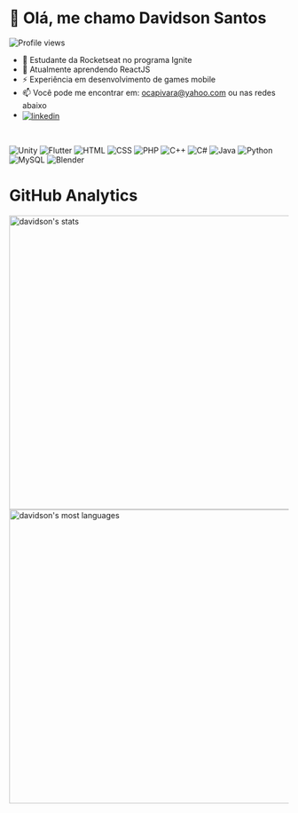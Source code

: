 <h1>👋 Olá, me chamo Davidson Santos</h1>
<p align="left"> <img src="https://komarev.com/ghpvc/?username=davidson-santos&color=blueviolet" alt="Profile views" /> </p>

- 👀 Estudante da Rocketseat no programa Ignite
- 🌱 Atualmente aprendendo ReactJS
- ⚡ Experiência em desenvolvimento de games mobile
- 📫 Você pode me encontrar em: ocapivara@yahoo.com ou nas redes abaixo
- <a href="https://www.linkedin.com/in/davidson-santos-de-oliveira-9a627b163/" target="_blank">
  <img align="center" src="https://img.shields.io/badge/-Perfil_no_Linkedin-05122A?style=flat&logo=linkedin&color=blue" alt="linkedin"/>
  </a>

<br>

![Unity](https://img.shields.io/badge/-Unity-05122A?style=flat&logo=unity&color=blueviolet)
![Flutter](https://img.shields.io/badge/-Flutter-05122A?style=flat&logo=flutter&color=blueviolet)
![HTML](https://img.shields.io/badge/-HTML-05122A?style=flat&logo=HTML5&color=blueviolet)
![CSS](https://img.shields.io/badge/-CSS-05122A?style=flat&logo=CSS3&color=blueviolet)
![PHP](https://img.shields.io/badge/-PHP-05122A?style=flat&logo=PHP&color=blueviolet)
![C++](https://img.shields.io/badge/-C++-05122A?style=flat&logo=C&color=blueviolet)
![C#](https://img.shields.io/badge/-C_Sharp-05122A?style=flat&logo=Csharp&color=blueviolet)
![Java](https://img.shields.io/badge/-Java-05122A?style=flat&logo=Java&color=blueviolet)
![Python](https://img.shields.io/badge/-Python-05122A?style=flat&logo=Python&color=blueviolet)
![MySQL](https://img.shields.io/badge/-MySQL-05122A?style=flat&logo=MySQL&color=blueviolet)
![Blender](https://img.shields.io/badge/-Blender-05122A?style=flat&logo=blender&color=blueviolet)


<h1>GitHub Analytics</h1>

<p align="left">
<img width="530em" src="https://github-readme-stats.vercel.app/api?username=davidson-santos&show_icons=true&theme=radical" alt="davidson's stats"/>
<img width="530em" src="https://github-readme-stats.vercel.app/api/top-langs/?username=davidson-santos&layout=compact&theme=radical" alt="davidson's most languages"/>
</p>
